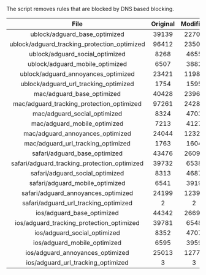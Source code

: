 The script removes rules that are blocked by DNS based blocking.


| File | Original | Modified |
|:----:|:-----:|:-----:|
| ublock/adguard_base_optimized | 39139 | 22703 |
| ublock/adguard_tracking_protection_optimized | 96412 | 23504 |
| ublock/adguard_social_optimized | 8268 | 4655 |
| ublock/adguard_mobile_optimized | 6507 | 3882 |
| ublock/adguard_annoyances_optimized | 23421 | 11988 |
| ublock/adguard_url_tracking_optimized | 1754 | 1595 |
| mac/adguard_base_optimized | 40428 | 23968 |
| mac/adguard_tracking_protection_optimized | 97261 | 24282 |
| mac/adguard_social_optimized | 8324 | 4703 |
| mac/adguard_mobile_optimized | 7213 | 4127 |
| mac/adguard_annoyances_optimized | 24044 | 12320 |
| mac/adguard_url_tracking_optimized | 1763 | 1604 |
| safari/adguard_base_optimized | 43476 | 26096 |
| safari/adguard_tracking_protection_optimized | 39732 | 6538 |
| safari/adguard_social_optimized | 8313 | 4687 |
| safari/adguard_mobile_optimized | 6541 | 3919 |
| safari/adguard_annoyances_optimized | 24199 | 12399 |
| safari/adguard_url_tracking_optimized | 2 | 2 |
| ios/adguard_base_optimized | 44342 | 26696 |
| ios/adguard_tracking_protection_optimized | 39781 | 6548 |
| ios/adguard_social_optimized | 8352 | 4707 |
| ios/adguard_mobile_optimized | 6595 | 3959 |
| ios/adguard_annoyances_optimized | 25013 | 12778 |
| ios/adguard_url_tracking_optimized | 3 | 3 |